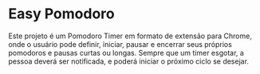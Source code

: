 # Easy Pomodoro

Este projeto é um Pomodoro Timer em formato de extensão para Chrome, onde o usuário pode definir, iniciar, pausar e encerrar seus próprios pomodoros e pausas curtas ou longas. Sempre que um timer esgotar, a pessoa deverá ser notificada, e poderá iniciar o próximo ciclo se desejar.
